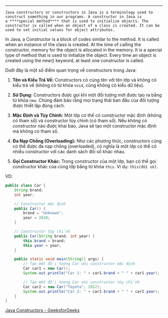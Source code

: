 

---

	Java constructors or constructors in Java is a terminology used to construct something in our programs. A constructor in Java is a ****special method**** that is used to initialize objects. The constructor is called when an object of a class is created. It can be used to set initial values for object attributes.

In Java, a Constructor is a block of codes similar to the method. It is called when an instance of the class is created. At the time of calling the constructor, memory for the object is allocated in the memory. It is a special type of method that is used to initialize the object. Every time an object is created using the new() keyword, at least one constructor is called.

Dưới đây là một số điểm quan trọng về constructors trong Java:

1. **Tên và Kiểu Trả Về:** Constructors có cùng tên với tên lớp và không có kiểu trả về (không có từ khóa `void`, cũng không có kiểu dữ liệu).
    
2. **Sử Dụng:** Constructors được gọi khi một đối tượng mới được tạo ra bằng từ khóa `new`. Chúng đảm bảo rằng mọi trạng thái ban đầu của đối tượng được thiết lập đúng cách.
    
3. **Mặc Định và Tùy Chỉnh:** Một lớp có thể có constructor mặc định (không có tham số) và constructor tùy chỉnh (có tham số). Nếu không có constructor nào được khai báo, Java sẽ tạo một constructor mặc định mà không có tham số.
    
4. **Đa Nạp Chồng (Overloading):** Như các phương thức, constructors cũng có thể được đa nạp chồng (overloaded), có nghĩa là một lớp có thể có nhiều constructor với các danh sách đối số khác nhau.
    
5. **Gọi Constructor Khác:** Trong constructor của một lớp, bạn có thể gọi constructor khác của cùng lớp bằng từ khóa `this`. Ví dụ: `this(đối số)`.

VD:

```Java
public class Car {
    String brand;
    int year;

    // Constructor mặc định
    public Car() {
        brand = "Unknown";
        year = 2020;
    }

    // Constructor tùy chỉnh
    public Car(String brand, int year) {
        this.brand = brand;
        this.year = year;
    }

    public static void main(String[] args) {
        // Tạo một đối tượng Car với constructor mặc định
        Car car1 = new Car();
        System.out.println("Car 1: " + car1.brand + " " + car1.year);

        // Tạo một đối tượng Car với constructor tùy chỉnh
        Car car2 = new Car("Toyota", 2022);
        System.out.println("Car 2: " + car2.brand + " " + car2.year);
    }
}

```



[Java Constructors - GeeksforGeeks](https://www.geeksforgeeks.org/constructors-in-java/?ref=lbp)